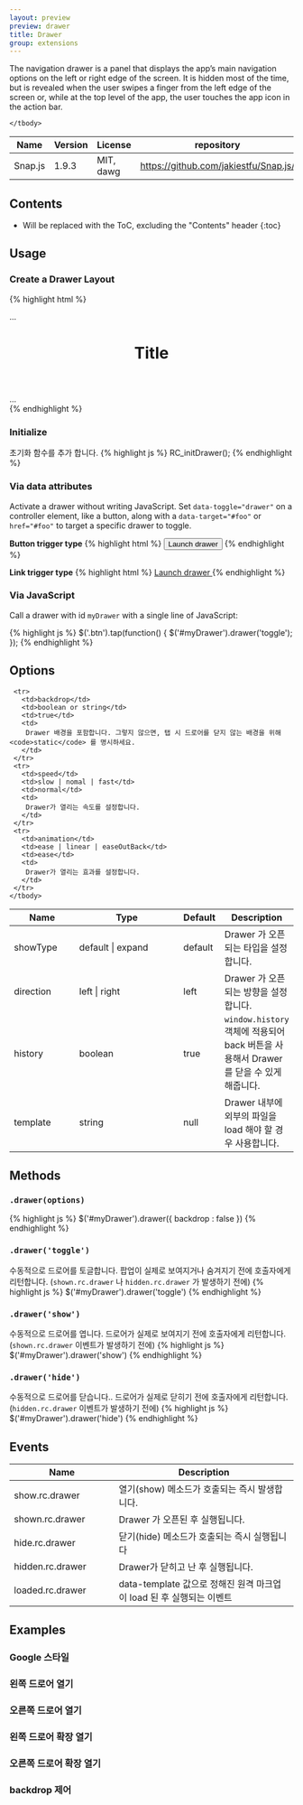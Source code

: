 ```yaml
---
layout: preview
preview: drawer
title: Drawer
group: extensions
---
```



The navigation drawer is a panel that displays the app’s main navigation options on the left or right edge of the screen. It is hidden most of the time, but is revealed when the user swipes a finger from the left edge of the screen or, while at the top level of the app, the user touches the app icon in the action bar.


<div class="table-responsive">
  <table class="table table-bordered">
    <thead>
     <tr>
       <th style="width: 150px;">Name</th>
       <th>Version</th>
       <th>License</th>
       <th>repository</th>
     </tr>
    </thead>
    <tbody>
     <tr>
      <td>Snap.js</td>
      <td>1.9.3</td>
      <td>MIT, dawg</td>
       <td>
        <a href="https://github.com/jakiestfu/Snap.js/">https://github.com/jakiestfu/Snap.js/</a>
       </td>
     </tr>

    </tbody>
  </table>
</div>

## Contents

* Will be replaced with the ToC, excluding the "Contents" header
{:toc}


## Usage

### Create a Drawer Layout
{% highlight html %}
<div class="snap-drawers">
  <div class="snap-drawer snap-drawer-left" id="myDrawer">
    ...
  </div>
</div>

<div class="snap-content" data-extension="drawer">
  <header class="bar bar-nav bar-light bg-faded">
    <a class="icon icon-bars pull-left"></a>
    <h1 class="title">Title</h1>
  </header>
  <div class="content">
    ...
  </div>
</div>
{% endhighlight %}


### Initialize
초기화 함수를 추가 합니다.
{% highlight js %}
RC_initDrawer();
{% endhighlight %}


### Via data attributes

Activate a drawer without writing JavaScript. Set `data-toggle="drawer"` on a controller element, like a button, along with a `data-target="#foo"` or `href="#foo"` to target a specific drawer to toggle.

**Button trigger type**
{% highlight html %}
<button type="button" data-toggle="drawer" target="#myDrawer">
    Launch drawer
</button>
{% endhighlight %}

**Link trigger type**
{% highlight html %}
<a href="#myDrawer" data-toggle="drawer">
    Launch drawer
</a>
{% endhighlight %}


### Via JavaScript

Call a drawer with id `myDrawer` with a single line of JavaScript:

{% highlight js %}
$('.btn').tap(function() {
  $('#myDrawer').drawer('toggle');
});
{% endhighlight %}




## Options


<div class="table-responsive">
  <table class="table table-bordered table-striped">
    <thead>
     <tr>
       <th style="width: 100px;">Name</th>
       <th style="width: 170px;">Type</th>
       <th style="width: 50px;">Default</th>
       <th>Description</th>
     </tr>
    </thead>
    <tbody>
     <tr>
       <td>showType</td>
       <td>default | expand</td>
       <td>default</td>
       <td>
        Drawer 가 오픈되는 타입을 설정합니다.
       </td>
     </tr>
     <tr>
       <td>direction</td>
       <td>left | right</td>
       <td>left</td>
       <td>
        Drawer 가 오픈되는 방향을 설정합니다.
       </td>
     </tr>
     <tr>
       <td>history</td>
       <td>boolean</td>
       <td>true</td>
       <td>
        <code>window.history</code> 객체에 적용되어 back 버튼을 사용해서 Drawer를 닫을 수 있게 해줍니다.
       </td>
     </tr>
     <tr>
       <td>template</td>
       <td>string</td>
       <td>null</td>
       <td>
        Drawer 내부에 외부의 파일을 load 해야 할 경우 사용합니다.
       </td>
     </tr>

     <tr>
       <td>backdrop</td>
       <td>boolean or string</td>
       <td>true</td>
       <td>
        Drawer 배경을 포함합니다. 그렇지 않으면, 탭 시 드로어를 닫지 않는 배경을 위해 <code>static</code> 를 명시하세요.
       </td>
     </tr>
     <tr>
       <td>speed</td>
       <td>slow | nomal | fast</td>
       <td>normal</td>
       <td>
        Drawer가 열리는 속도를 설정합니다.
       </td>
     </tr>
     <tr>
       <td>animation</td>
       <td>ease | linear | easeOutBack</td>
       <td>ease</td>
       <td>
        Drawer가 열리는 효과를 설정합니다.
       </td>
     </tr>
    </tbody>
  </table>
</div>


## Methods

### `.drawer(options)`

{% highlight js %}
$('#myDrawer').drawer({
  backdrop : false
})
{% endhighlight %}


### `.drawer('toggle')`
수동적으로 드로어를 토글합니다. 팝업이 실제로 보여지거나 숨겨지기 전에 호출자에게 리턴합니다. (`shown.rc.drawer` 나 `hidden.rc.drawer` 가 발생하기 전에)
{% highlight js %}
$('#myDrawer').drawer('toggle')
{% endhighlight %}


### `.drawer('show')`
수동적으로 드로어를 엽니다. 드로어가 실제로 보여지기 전에 호출자에게 리턴합니다. (`shown.rc.drawer` 이벤트가 발생하기 전에)
{% highlight js %}
$('#myDrawer').drawer('show')
{% endhighlight %}

### `.drawer('hide')`
수동적으로 드로어를 닫습니다.. 드로어가 실제로 닫히기 전에 호출자에게 리턴합니다. (`hidden.rc.drawer` 이벤트가 발생하기 전에)
{% highlight js %}
$('#myDrawer').drawer('hide')
{% endhighlight %}



## Events

<div class="table-responsive">
  <table class="table table-bordered table-striped">
    <thead>
     <tr>
       <th style="width: 170px;">Name</th>
       <th>Description</th>
     </tr>
    </thead>
    <tbody>
     <tr>
       <td>show.rc.drawer</td>
       <td>
        열기(show) 메소드가 호출되는 즉시 발생합니다.
       </td>
     </tr>
     <tr>
       <td>shown.rc.drawer</td>
       <td>
        Drawer 가 오픈된 후  실행됩니다.
       </td>
     </tr>
     <tr>
       <td>hide.rc.drawer</td>
       <td>
        닫기(hide) 메소드가 호출되는 즉시 실행됩니다
       </td>
     </tr>
     <tr>
       <td>hidden.rc.drawer</td>
       <td>
        Drawer가 닫히고 난 후 실행됩니다.
       </td>
     </tr>
     <tr>
       <td>loaded.rc.drawer</td>
       <td>
        data-template 값으로 정해진 원격 마크업이 load 된 후 실행되는 이벤트
       </td>
     </tr>
    </tbody>
  </table>
</div>

## Examples


### Google 스타일

### 왼쪽 드로어 열기

### 오른쪽 드로어 열기

### 왼쪽 드로어 확장 열기

### 오른쪽 드로어  확장 열기

### backdrop 제어

